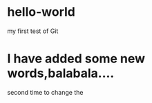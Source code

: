 # hello-world
my first test of Git

I have added some new words,balabala....
====================
second time to change the 
